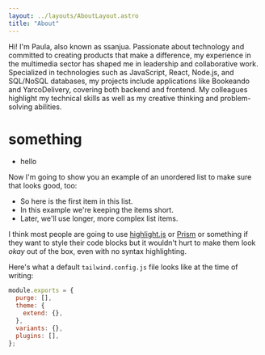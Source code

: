 ```yaml
---
layout: ../layouts/AboutLayout.astro
title: "About"
---
```


Hi! I'm Paula, also known as ssanjua. Passionate about technology and committed to creating products that make a difference, my experience in the multimedia sector has shaped me in leadership and collaborative work. Specialized in technologies such as JavaScript, React, Node.js, and SQL/NoSQL databases, my projects include applications like Bookeando and YarcoDelivery, covering both backend and frontend. My colleagues highlight my technical skills as well as my creative thinking and problem-solving abilities.

# something

+ hello

Now I'm going to show you an example of an unordered list to make sure that looks good, too:

- So here is the first item in this list.
- In this example we're keeping the items short.
- Later, we'll use longer, more complex list items.

I think most people are going to use [highlight.js](https://highlightjs.org/) or [Prism](https://prismjs.com/) or something if they want to style their code blocks but it wouldn't hurt to make them look _okay_ out of the box, even with no syntax highlighting.

Here's what a default `tailwind.config.js` file looks like at the time of writing:

```js
module.exports = {
  purge: [],
  theme: {
    extend: {},
  },
  variants: {},
  plugins: [],
};
```
